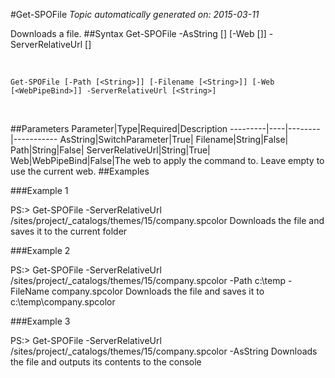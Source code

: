 #Get-SPOFile
*Topic automatically generated on: 2015-03-11*

Downloads a file.
##Syntax
    Get-SPOFile -AsString [<SwitchParameter>] [-Web [<WebPipeBind>]] -ServerRelativeUrl [<String>]

&nbsp;

    Get-SPOFile [-Path [<String>]] [-Filename [<String>]] [-Web [<WebPipeBind>]] -ServerRelativeUrl [<String>]

&nbsp;

##Parameters
Parameter|Type|Required|Description
---------|----|--------|-----------
AsString|SwitchParameter|True|
Filename|String|False|
Path|String|False|
ServerRelativeUrl|String|True|
Web|WebPipeBind|False|The web to apply the command to. Leave empty to use the current web.
##Examples

###Example 1
    
PS:> Get-SPOFile -ServerRelativeUrl /sites/project/_catalogs/themes/15/company.spcolor
Downloads the file and saves it to the current folder

###Example 2
    
PS:> Get-SPOFile -ServerRelativeUrl /sites/project/_catalogs/themes/15/company.spcolor -Path c:\temp -FileName company.spcolor
Downloads the file and saves it to c:\temp\company.spcolor

###Example 3
    
PS:> Get-SPOFile -ServerRelativeUrl /sites/project/_catalogs/themes/15/company.spcolor -AsString
Downloads the file and outputs its contents to the console
